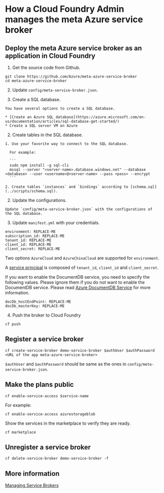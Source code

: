 # How a Cloud Foundry Admin manages the meta Azure service broker

## Deploy the meta Azure service broker as an application in Cloud Foundry

1. Get the source code from Github.

  ```
  git clone https://github.com/Azure/meta-azure-service-broker
  cd meta-azure-service-broker
  ```

2. Update `config/meta-service-broker.json`.

  1. Create a SQL database.

    You have several options to create a SQL database.

    * [Create an Azure SQL database](https://azure.microsoft.com/en-us/documentation/articles/sql-database-get-started/)
    * Create a SQL server VM on Azure

  2. Create tables in the SQL database.

    1. Use your favorite way to connect to the SQL database.

      For example:

      ```
      sudo npm install -g sql-cli
      mssql --server "<server-name>.database.windows.net" --database <database> --user <username>@<server-name> --pass <pass> --encrypt
      ```

    2. Create tables `instances` and `bindings` according to [schema.sql](../scripts/schema.sql).

  2. Update the configurations.

    Update `config/meta-service-broker.json` with the configurations of the SQL database.

3. Update `manifest.yml` with your credentials.

  ```
  environment: REPLACE-ME
  subscription_id: REPLACE-ME
  tenant_id: REPLACE-ME
  client_id: REPLACE-ME
  client_secret: REPLACE-ME
  ```

  Two options `AzureCloud` and `AzureChinaCloud` are supported for `environment`.

  A [service principal](https://azure.microsoft.com/en-us/documentation/articles/resource-group-create-service-principal-portal/) is composed of `tenant_id`, `client_id` and `client_secret`.

  If you want to enable the DocumentDB service, you need to specify the following values. Please ignore them if you do not want to enable the DocumentDB service. Please read [Azure DocumentDB Service](./docs/azure-document-db.md) for more information.

  ```
  docDb_hostEndPoint: REPLACE-ME
  docDb_masterKey: REPLACE-ME
  ```

4. Push the broker to Cloud Foundry

  ```
  cf push
  ```

## Register a service broker

```
cf create-service-broker demo-service-broker $authUser $authPassword <URL of the app meta-azure-service-broker>
```

`$authUser` and `$authPassword` should be same as the ones in `config/meta-service-broker.json`.

## Make the plans public

```
cf enable-service-access $service-name
```

For example:

```
cf enable-service-access azurestorageblob
```

Show the services in the marketplace to verify they are ready.

```
cf marketplace
```

## Unregister a service broker

```
cf delete-service-broker demo-service-broker -f
```

## More information

[Managing Service Brokers](http://docs.cloudfoundry.org/services/managing-service-brokers.html)
